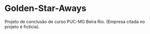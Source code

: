 # Golden-Star-Aways
Projeto de conclusão de curso PUC-MG Beira Rio. (Empresa citada no projeto é fictícia).

